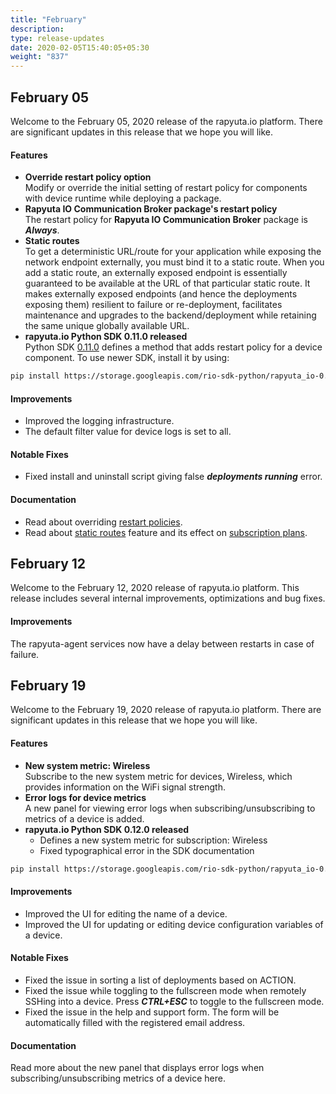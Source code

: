 ```yaml
---
title: "February"
description:
type: release-updates
date: 2020-02-05T15:40:05+05:30
weight: "837"
---
```

## February 05
Welcome to the February 05, 2020 release of the rapyuta.io platform. There are significant updates in this release that we hope you will like.

#### Features

* **Override restart policy option**    
Modify or override the initial setting of restart policy for components with device runtime while deploying a package.
* **Rapyuta IO Communication Broker package's restart policy**    
The restart policy for **Rapyuta IO Communication Broker** package is ***Always***.
* **Static routes**    
To get a deterministic URL/route for your application while exposing the network endpoint externally, you must bind it to a static route. When you add a static route, an externally exposed endpoint is essentially guaranteed to be available at the URL of that particular static route. It makes externally exposed endpoints (and hence the deployments exposing them) resilient to failure or re-deployment, facilitates maintenance and upgrades to the backend/deployment while retaining the same unique globally available URL.
* **rapyuta.io Python SDK 0.11.0 released**    
Python SDK [0.11.0](/developer-guide/tooling-automation/python-sdk/#installation) defines a method that adds restart policy for a device component.
To use newer SDK, install it by using:

```bash
pip install https://storage.googleapis.com/rio-sdk-python/rapyuta_io-0.11.0-py2-none-any.whl
```

#### Improvements

* Improved the logging infrastructure.
* The default filter value for device logs is set to all.

#### Notable Fixes

* Fixed install and uninstall script giving false ***deployments running*** error.

#### Documentation

* Read about overriding [restart policies](/developer-guide/manage-software-cycle/deployments/#restart-policy).
* Read about [static routes](/developer-guide/create-software-packages/package-internals/#exposing-endpoints-with-static-url) feature and its effect on [subscription plans](/pricing-support/pricing/find-plans/).

## February 12

Welcome to the February 12, 2020 release of rapyuta.io platform. This release includes several internal improvements, optimizations and bug fixes.

#### Improvements
The rapyuta-agent services now have a delay between restarts in case of failure.

## February 19
Welcome to the February 19, 2020 release of rapyuta.io platform. There are significant updates in this release that we hope you will like.

#### Features

* **New system metric: Wireless**    
  Subscribe to the new system metric for devices, Wireless, which provides information on the WiFi signal strength.
* **Error logs for device metrics**    
  A new panel for viewing error logs when subscribing/unsubscribing to metrics of a device is added.
* **rapyuta.io Python SDK 0.12.0 released**    
  * Defines a new system metric for subscription: Wireless
  * Fixed typographical error in the SDK documentation

```bash
pip install https://storage.googleapis.com/rio-sdk-python/rapyuta_io-0.12.0-py2-none-any.whl
```

#### Improvements

* Improved the UI for editing the name of a device.
* Improved the UI for updating or editing device configuration variables of a device.

#### Notable Fixes

* Fixed the issue in sorting a list of deployments based on ACTION.
* Fixed the issue while toggling to the fullscreen mode when remotely SSHing into a device. Press ***CTRL+ESC*** to toggle to the fullscreen mode.
* Fixed the issue in the help and support form. The form will be automatically filled with the registered email address.

#### Documentation
Read more about the new panel that displays error logs when subscribing/unsubscribing metrics of a device here.